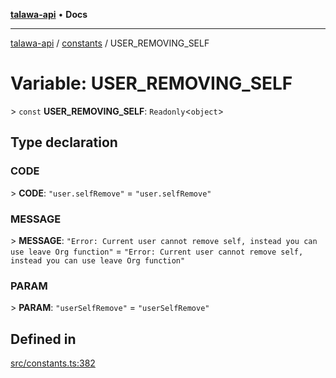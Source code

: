 [**talawa-api**](../../README.md) • **Docs**

***

[talawa-api](../../modules.md) / [constants](../README.md) / USER\_REMOVING\_SELF

# Variable: USER\_REMOVING\_SELF

\> `const` **USER\_REMOVING\_SELF**: `Readonly`\<`object`\>

## Type declaration

### CODE

\> **CODE**: `"user.selfRemove"` = `"user.selfRemove"`

### MESSAGE

\> **MESSAGE**: `"Error: Current user cannot remove self, instead you can use leave Org function"` = `"Error: Current user cannot remove self, instead you can use leave Org function"`

### PARAM

\> **PARAM**: `"userSelfRemove"` = `"userSelfRemove"`

## Defined in

[src/constants.ts:382](https://github.com/PalisadoesFoundation/talawa-api/blob/f9e8275b1ddff2d3edcec79ee3b37c07998f6cc3/src/constants.ts#L382)
